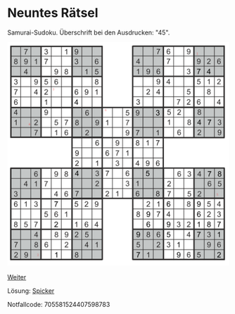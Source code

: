 Neuntes Rätsel
==============

Samurai-Sudoku.
Überschrift bei den Ausdrucken: "45".

![1](raetsel-09.png)

<!--
 1=1
 2=5
 3=8
 4=6
 5=9
 6=8

 158698
-->

<a href="/index.html#10-.md">Weiter</a>

Lösung: <a href="/index.html#/loesungen/45.md">Spicker</a>

Notfallcode: 705581524407598783
